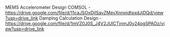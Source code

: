MEMS Accelerometer Design COMSOL -  https://drive.google.com/file/d/11caJSOxDjlSavZMevXnnpjdtpxdJjDQd/view?usp=drive_link
Damping Calculation Design - https://drive.google.com/file/d/1mVZ0J0S_J4V2JUlCTjnmJ0y24ogSPAOz/view?usp=drive_link
